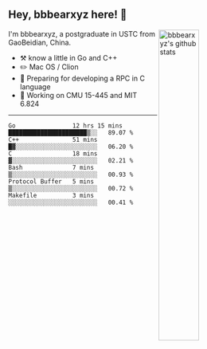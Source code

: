 ## Hey, bbbearxyz here! :wave:

<img align="right" alt="bbbearxyz's github stats" width="40%" src="https://github-readme-stats.vercel.app/api?username=bbbearxyz&show_icons=true">

I'm bbbearxyz, a postgraduate in USTC from GaoBeidian, China.

-   :hammer_and_pick:    know a little in Go and C++
-   :pencil2: Mac OS / Clion
-   :seedling: Preparing for developing a RPC in C language 
-   :thinking: Working on CMU 15-445 and MIT 6.824
---
<!--START_SECTION:waka-->

```text
Go                12 hrs 15 mins  ██████████████████████▒░░   89.07 %
C++               51 mins         █▓░░░░░░░░░░░░░░░░░░░░░░░   06.20 %
C                 18 mins         ▓░░░░░░░░░░░░░░░░░░░░░░░░   02.21 %
Bash              7 mins          ▒░░░░░░░░░░░░░░░░░░░░░░░░   00.93 %
Protocol Buffer   5 mins          ▒░░░░░░░░░░░░░░░░░░░░░░░░   00.72 %
Makefile          3 mins          ░░░░░░░░░░░░░░░░░░░░░░░░░   00.41 %
```

<!--END_SECTION:waka-->
